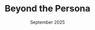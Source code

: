 ---
id: 2
title: "Beyond the Persona"
description: "Exploring the Jobs-to-Be-Done (JTBD) framework as a powerful complement to traditional user personas, helping designers understand the underlying 'why' of user actions and motivations."
date: "September 2025"
---